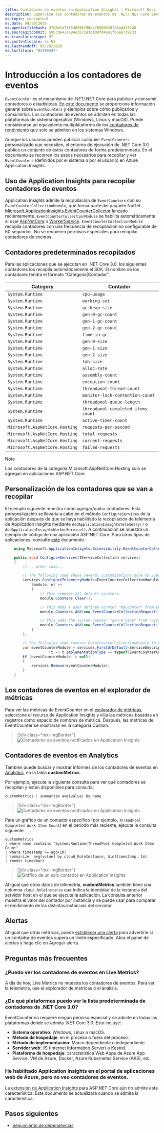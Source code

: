 ```yaml
---
title: Contadores de eventos en Application Insights | Microsoft Docs
description: Supervise los contadores de eventos de .NET/.NET Core personalizados y del sistema en Application Insights.
ms.topic: conceptual
ms.date: 09/20/2019
ms.openlocfilehash: 37d0e1e741548986788be78860830f36add1f5a8
ms.sourcegitcommit: 595cde417684e3672e36f09fd4691fb6aa739733
ms.translationtype: HT
ms.contentlocale: es-ES
ms.lasthandoff: 05/20/2020
ms.locfileid: "83700437"
---
```

# <a name="eventcounters-introduction"></a>Introducción a los contadores de eventos

`EventCounter` es el mecanismo de .NET/.NET Core para publicar y consumir contadores o estadísticas. [En este documento](https://github.com/dotnet/runtime/blob/master/src/libraries/System.Diagnostics.Tracing/documentation/EventCounterTutorial.md) se proporciona información general sobre `EventCounters` y ejemplos sobre cómo publicarlos y consumirlos. Los contadores de eventos se admiten en todas las plataformas de sistema operativo (Windows, Linux y macOS). Puede considerarse un equivalente multiplataforma de los [contadores de rendimiento](https://docs.microsoft.com/dotnet/api/system.diagnostics.performancecounter) que solo se admiten en los sistemas Windows.

Aunque los usuarios pueden publicar cualquier `EventCounters` personalizado que necesiten, el entorno de ejecución de .NET Core 3.0 publica un conjunto de estos contadores de forma predeterminada. En el documento se recorren los pasos necesarios para recopilar y ver `EventCounters` (definidos por el sistema o por el usuario) en Azure Application Insights.

## <a name="using-application-insights-to-collect-eventcounters"></a>Uso de Application Insights para recopilar contadores de eventos

Application Insights admite la recopilación de `EventCounters` con su `EventCounterCollectionModule`, que forma parte del paquete NuGet [Microsoft.ApplicationInsights.EventCounterCollector](https://www.nuget.org/packages/Microsoft.ApplicationInsights.EventCounterCollector) lanzado recientemente. `EventCounterCollectionModule` se habilita automáticamente al usar [AspNetCore](asp-net-core.md) o [WorkerService](worker-service.md). `EventCounterCollectionModule` recopila contadores con una frecuencia de recopilación no configurable de 60 segundos. No se requieren permisos especiales para recopilar contadores de eventos.

## <a name="default-counters-collected"></a>Contadores predeterminados recopilados

Para las aplicaciones que se ejecutan en .NET Core 3.0, los siguientes contadores los recopila automáticamente el SDK. El nombre de los contadores tendrá el formato "Categoría|Contador".

|Category | Contador|
|---------------|-------|
|`System.Runtime` | `cpu-usage` |
|`System.Runtime` | `working-set` |
|`System.Runtime` | `gc-heap-size` |
|`System.Runtime` | `gen-0-gc-count` |
|`System.Runtime` | `gen-1-gc-count` |
|`System.Runtime` | `gen-2-gc-count` |
|`System.Runtime` | `time-in-gc` |
|`System.Runtime` | `gen-0-size` |
|`System.Runtime` | `gen-1-size` |
|`System.Runtime` | `gen-2-size` |
|`System.Runtime` | `loh-size` |
|`System.Runtime` | `alloc-rate` |
|`System.Runtime` | `assembly-count` |
|`System.Runtime` | `exception-count` |
|`System.Runtime` | `threadpool-thread-count` |
|`System.Runtime` | `monitor-lock-contention-count` |
|`System.Runtime` | `threadpool-queue-length` |
|`System.Runtime` | `threadpool-completed-items-count` |
|`System.Runtime` | `active-timer-count` |
|`Microsoft.AspNetCore.Hosting` | `requests-per-second` |
|`Microsoft.AspNetCore.Hosting` | `total-requests` |
|`Microsoft.AspNetCore.Hosting` | `current-requests` |
|`Microsoft.AspNetCore.Hosting` | `failed-requests` |

> [!NOTE]
> Los contadores de la categoría Microsoft.AspNetCore.Hosting solo se agregan en aplicaciones ASP.NET Core.

## <a name="customizing-counters-to-be-collected"></a>Personalización de los contadores que se van a recopilar

El ejemplo siguiente muestra cómo agregar/quitar contadores. Esta personalización se llevaría a cabo en el método `ConfigureServices` de la aplicación después de que se haya habilitado la recopilación de telemetría de Application Insights mediante `AddApplicationInsightsTelemetry()` o `AddApplicationInsightsWorkerService()`. A continuación se muestra un ejemplo de código de una aplicación ASP.NET Core. Para otros tipos de aplicaciones, consulte [este](worker-service.md#configuring-or-removing-default-telemetrymodules) documento.

```csharp
    using Microsoft.ApplicationInsights.Extensibility.EventCounterCollector;

    public void ConfigureServices(IServiceCollection services)
    {
        //... other code...

        // The following code shows several customizations done to EventCounterCollectionModule.
        services.ConfigureTelemetryModule<EventCounterCollectionModule>(
            (module, o) =>
            {
                // This removes all default counters.
                module.Counters.Clear();

                // This adds a user defined counter "MyCounter" from EventSource named "MyEventSource"
                module.Counters.Add(new EventCounterCollectionRequest("MyEventSource", "MyCounter"));

                // This adds the system counter "gen-0-size" from "System.Runtime"
                module.Counters.Add(new EventCounterCollectionRequest("System.Runtime", "gen-0-size"));
            }
        );

        // The following code removes EventCounterCollectionModule to disable the module completely.
        var eventCounterModule = services.FirstOrDefault<ServiceDescriptor>
                    (t => t.ImplementationType == typeof(EventCounterCollectionModule));
        if (eventCounterModule != null)
        {
            services.Remove(eventCounterModule);
        }
    }
```

## <a name="event-counters-in-metric-explorer"></a>Los contadores de eventos en el explorador de métricas

Para ver las métricas de EventCounter en el [explorador de métricas](https://docs.microsoft.com/azure/azure-monitor/platform/metrics-charts), seleccione el recurso de Application Insights y elija las métricas basadas en registros como espacio de nombres de métrica. Después, las métricas de EventCounter se mostrarán en la categoría Custom.

> [!div class="mx-imgBorder"]
> ![Contadores de eventos notificados en Application Insights](./media/event-counters/metrics-explorer-counter-list.png)

## <a name="event-counters-in-analytics"></a>Contadores de eventos en Analytics

También puede buscar y mostrar informes de los contadores de eventos en [Analytics](../../azure-monitor/app/analytics.md), en la tabla **customMetrics**.

Por ejemplo, ejecute la siguiente consulta para ver qué contadores se recopilan y están disponibles para consulta:

```Kusto
customMetrics | summarize avg(value) by name
```

> [!div class="mx-imgBorder"]
> ![Contadores de eventos notificados en Application Insights](./media/event-counters/analytics-event-counters.png)

Para un gráfico de un contador específico (por ejemplo, `ThreadPool Completed Work Item Count`) en el período más reciente, ejecute la consulta siguiente.

```Kusto
customMetrics 
| where name contains "System.Runtime|ThreadPool Completed Work Item Count"
| where timestamp >= ago(1h)
| summarize  avg(value) by cloud_RoleInstance, bin(timestamp, 1m)
| render timechart
```
> [!div class="mx-imgBorder"]
> ![Gráfico de un solo contador en Application Insights](./media/event-counters/analytics-completeditems-counters.png)

Al igual que otros datos de telemetría, **customMetrics** también tiene una columna `cloud_RoleInstance` que indica la identidad de la instancia del servidor host en el que se ejecuta la aplicación. La consulta anterior muestra el valor del contador por instancia y se puede usar para comparar el rendimiento de las distintas instancias del servidor.

## <a name="alerts"></a>Alertas
Al igual que otras métricas, puede [establecer una alerta](../../azure-monitor/platform/alerts-log.md) para advertirle si un contador de eventos supera un límite especificado. Abra el panel de alertas y haga clic en Agregar alerta.

## <a name="frequently-asked-questions"></a>Preguntas más frecuentes

### <a name="can-i-see-eventcounters-in-live-metrics"></a>¿Puedo ver los contadores de eventos en Live Metrics?

A día de hoy, Live Metrics no muestra los contadores de eventos. Para ver la telemetría, use el explorador de métricas o el análisis.

### <a name="which-platforms-can-i-see-the-default-list-of-net-core-30-counters"></a>¿De qué plataformas puedo ver la lista predeterminada de contadores de .NET Core 3.0?

EventCounter no requiere ningún permiso especial y se admite en todas las plataformas donde se admita .NET Core 3.0. Esto incluye:

* **Sistema operativo**: Windows, Linux o macOS.
* **Método de hospedaje**: en el proceso o fuera del proceso.
* **Método de implementación**: Marco dependiente o independiente.
* **Servidor web**: IIS (Internet Information Server) o Kestrel.
* **Plataforma de hospedaje**: característica Web Apps de Azure App Service, VM de Azure, Docker, Azure Kubernetes Service (AKS), etc.

### <a name="i-have-enabled-application-insights-from-azure-web-app-portal-but-i-cant-see-eventcounters"></a>He habilitado Application Insights en el portal de aplicaciones web de Azure, pero no veo contadores de eventos.

 La [extensión de Application Insights](https://docs.microsoft.com/azure/azure-monitor/app/azure-web-apps) para ASP.NET Core aún no admite esta característica. Este documento se actualizará cuando se admita la característica.

## <a name="next-steps"></a><a name="next"></a>Pasos siguientes

* [Seguimiento de dependencias](../../azure-monitor/app/asp-net-dependencies.md)
